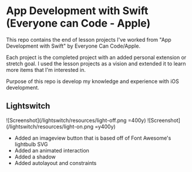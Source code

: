 # App Development with Swift (Everyone can Code - Apple)
This repo contains the end of lesson projects I've worked from "App Development with Swift" by Everyone Can Code/Apple.

Each project is the completed project with an added personal extension or stretch goal. I used the lesson projects as a vision and extended it to learn more items that I'm interested in.

Purpose of this repo is develop my knowledge and experience with iOS development.

## Lightswitch
![Screenshot](/lightswitch/resources/light-off.png =400y)
![Screenshot](/lightswitch/resources/light-on.png =y400y)
* Added an imageview button that is based off of Font Awesome's lightbulb SVG
* Added an animated interaction
* Added a shadow
* Added autolayout and constraints
